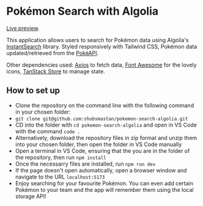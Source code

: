 # Pokémon Search with Algolia

[Live preview](https://shoaib-mastan-algolia-pokemon-search.netlify.app).

This application allows users to search for Pokémon data using Algolia's [InstantSearch](https://www.algolia.com/doc/guides/building-search-ui/what-is-instantsearch/js/) library. Styled responsively with Tailwind CSS, Pokémon data updated/retrieved from the [PokéAPI](https://pokeapi.co/).

Other dependencies used: [Axios](https://axios-http.com/docs/intro) to fetch data, [Font Awesome](https://fontawesome.com) for the lovely icons, [TanStack Store](https://tanstack.com/store/latest/docs/reference/Store) to manage state.

## How to set up

-   Clone the repository on the command line with the following command in your chosen folder:
-   `git clone git@github.com:shubsmastan/pokemon-search-algolia.git`
-   CD into the folder with `cd pokemon-search-algolia` and open in VS Code with the command `code .`
-   Alternatively, download the repository files in zip format and unzip them into your chosen folder, then open the folder in VS Code manually
-   Open a terminal in VS Code, ensuring that the you are in the folder of the repository, then run `npm install`
-   Once the necessarry files are installed, run `npm run dev`
-   If the page doesn't open automatically, open a browser window and navigate to the URL `localhost:5173`
-   Enjoy searching for your favourite Pokémon. You can even add certain Pokémon to your team and the app will remember them using the local storage API!
